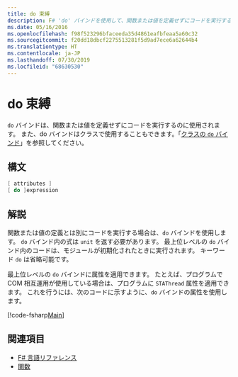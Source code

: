 ```yaml
---
title: do 束縛
description: F# 'do' バインドを使用して、関数または値を定義せずにコードを実行する方法について説明します。
ms.date: 05/16/2016
ms.openlocfilehash: f98f523296bfaceeda35d4861eafbfeaa5a60c32
ms.sourcegitcommit: f20dd18dbcf2275513281f5d9ad7ece6a62644b4
ms.translationtype: HT
ms.contentlocale: ja-JP
ms.lasthandoff: 07/30/2019
ms.locfileid: "68630530"
---
```

# <a name="do-bindings"></a>do 束縛

`do` バインドは、関数または値を定義せずにコードを実行するのに使用されます。 また、do バインドはクラスで使用することもできます。「[クラスの `do` バインド](../members/do-bindings-in-classes.md)」を参照してください。

## <a name="syntax"></a>構文

```fsharp
[ attributes ]
[ do ]expression
```

## <a name="remarks"></a>解説

関数または値の定義とは別にコードを実行する場合は、`do` バインドを使用します。 `do` バインド内の式は `unit` を返す必要があります。 最上位レベルの `do` バインド内のコードは、モジュールが初期化されたときに実行されます。 キーワード `do` は省略可能です。

最上位レベルの `do` バインドに属性を適用できます。 たとえば、プログラムで COM 相互運用が使用している場合は、プログラムに `STAThread` 属性を適用できます。 これを行うには、次のコードに示すように、`do` バインドの属性を使用します。

[!code-fsharp[Main](~/samples/snippets/fsharp/lang-ref-1/snippet201.fs)]

## <a name="see-also"></a>関連項目

- [F# 言語リファレンス](../index.md)
- [関数](index.md)
